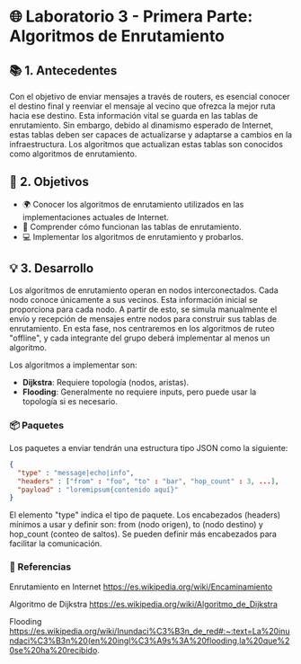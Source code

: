 # 🌐 Laboratorio 3 - Primera Parte: Algoritmos de Enrutamiento 

## 📚 1. Antecedentes
Con el objetivo de enviar mensajes a través de routers, es esencial conocer el destino final y reenviar el mensaje al vecino que ofrezca la mejor ruta hacia ese destino. Esta información vital se guarda en las tablas de enrutamiento. Sin embargo, debido al dinamismo esperado de Internet, estas tablas deben ser capaces de actualizarse y adaptarse a cambios en la infraestructura. Los algoritmos que actualizan estas tablas son conocidos como algoritmos de enrutamiento.

## 🎯 2. Objetivos
- 🌍 Conocer los algoritmos de enrutamiento utilizados en las implementaciones actuales de Internet.
- 🧠 Comprender cómo funcionan las tablas de enrutamiento.
- 💻 Implementar los algoritmos de enrutamiento y probarlos.

## 💡 3. Desarrollo
Los algoritmos de enrutamiento operan en nodos interconectados. Cada nodo conoce únicamente a sus vecinos. Esta información inicial se proporciona para cada nodo. A partir de esto, se simula manualmente el envío y recepción de mensajes entre nodos para construir sus tablas de enrutamiento. En esta fase, nos centraremos en los algoritmos de ruteo "offline", y cada integrante del grupo deberá implementar al menos un algoritmo.

Los algoritmos a implementar son:
- **Dijkstra**: Requiere topología (nodos, aristas).
- **Flooding**: Generalmente no requiere inputs, pero puede usar la topología si es necesario.

### 📦 Paquetes
Los paquetes a enviar tendrán una estructura tipo JSON como la siguiente:
```json
{
  "type" : "message|echo|info",
  "headers" : ["from" : "foo", "to" : "bar", "hop_count" : 3, ...],
  "payload" : "loremipsum{contenido aquí}"
}
```

El elemento "type" indica el tipo de paquete. Los encabezados (headers) mínimos a usar y definir son: from (nodo origen), to (nodo destino) y hop_count (conteo de saltos). Se pueden definir más encabezados para facilitar la comunicación.



### 📖 Referencias

Enrutamiento en Internet
https://es.wikipedia.org/wiki/Encaminamiento

Algoritmo de Dijkstra
https://es.wikipedia.org/wiki/Algoritmo_de_Dijkstra

Flooding
https://es.wikipedia.org/wiki/Inundaci%C3%B3n_de_red#:~:text=La%20inundaci%C3%B3n%20(en%20ingl%C3%A9s%3A%20flooding,la%20que%20se%20ha%20recibido.